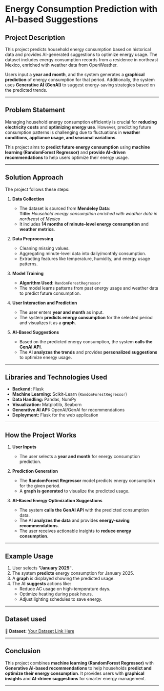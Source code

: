 # **Energy Consumption Prediction with AI-based Suggestions**

## **Project Description**
This project predicts household energy consumption based on historical data and provides AI-generated suggestions to optimize energy usage. The dataset includes energy consumption records from a residence in northeast Mexico, enriched with weather data from OpenWeather.

Users input a **year and month**, and the system generates a **graphical prediction** of energy consumption for that period. Additionally, the system uses **Generative AI (GenAI)** to suggest energy-saving strategies based on the predicted trends.

---

## **Problem Statement**
Managing household energy consumption efficiently is crucial for **reducing electricity costs** and **optimizing energy use**. However, predicting future consumption patterns is challenging due to fluctuations in **weather conditions, appliance usage, and seasonal variations**.

This project aims to **predict future energy consumption** using **machine learning (RandomForest Regressor)** and **provide AI-driven recommendations** to help users optimize their energy usage.

---

## **Solution Approach**
The project follows these steps:

1. **Data Collection**  
   - The dataset is sourced from **Mendeley Data**:  
     **Title:** *Household energy consumption enriched with weather data in northeast of Mexico*  
   - It includes **14 months of minute-level energy consumption** and **weather metrics**.

2. **Data Preprocessing**  
   - Cleaning missing values.  
   - Aggregating minute-level data into daily/monthly consumption.  
   - Extracting features like temperature, humidity, and energy usage patterns.

3. **Model Training**  
   - **Algorithm Used:** `RandomForestRegressor`  
   - The model learns patterns from past energy usage and weather data to predict future consumption.

4. **User Interaction and Prediction**  
   - The user enters **year and month** as input.  
   - The system **predicts energy consumption** for the selected period and visualizes it as a **graph**.

5. **AI-Based Suggestions**  
   - Based on the predicted energy consumption, the system **calls the GenAI API**.  
   - The AI **analyzes the trends** and provides **personalized suggestions** to optimize energy usage.

---

## **Libraries and Technologies Used**
- **Backend:** Flask  
- **Machine Learning:** Scikit-Learn (`RandomForestRegressor`)  
- **Data Handling:** Pandas, NumPy  
- **Visualization:** Matplotlib, Seaborn  
- **Generative AI API:** OpenAI/GenAI for recommendations  
- **Deployment:** Flask for the web application  

---

## **How the Project Works**
1. **User Inputs**  
   - The user selects a **year and month** for energy consumption prediction.

2. **Prediction Generation**  
   - The **RandomForest Regressor** model predicts energy consumption for the given period.  
   - A **graph is generated** to visualize the predicted usage.

3. **AI-Based Energy Optimization Suggestions**  
   - The system **calls the GenAI API** with the predicted consumption data.  
   - The AI **analyzes the data** and provides **energy-saving recommendations**.  
   - The user receives actionable insights to **reduce energy consumption**.

---

## **Example Usage**
1. User selects **"January 2025"**.
2. The system **predicts** energy consumption for January 2025.
3. A **graph** is displayed showing the predicted usage.
4. The AI **suggests** actions like:
   - Reduce AC usage on high-temperature days.
   - Optimize heating during peak hours.
   - Adjust lighting schedules to save energy.

---

## **Dataset used**
📌 **Dataset:** [Your Dataset Link Here](https://data.mendeley.com/datasets/tvhygj8rgg/1)

---




## **Conclusion**
This project combines **machine learning (RandomForest Regressor)** with **Generative AI-based recommendations** to help households **predict and optimize their energy consumption**. It provides users with **graphical insights** and **AI-driven suggestions** for smarter energy management.

---
